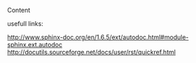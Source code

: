 Content


usefull links:

http://www.sphinx-doc.org/en/1.6.5/ext/autodoc.html#module-sphinx.ext.autodoc  
http://docutils.sourceforge.net/docs/user/rst/quickref.html  






